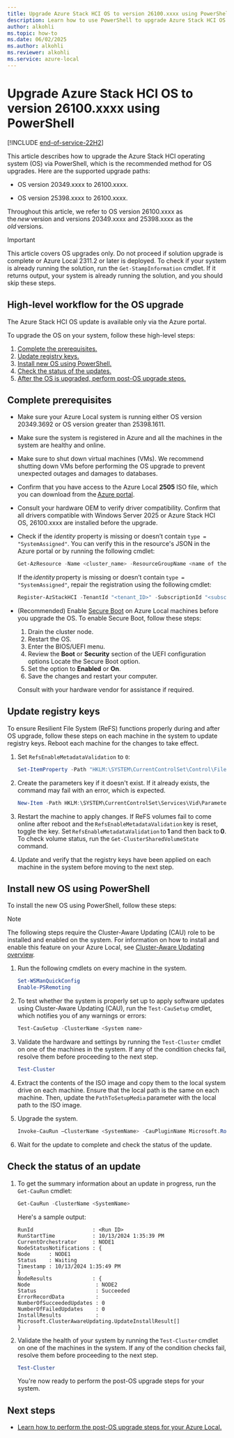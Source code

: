 ```yaml
---
title: Upgrade Azure Stack HCI OS to version 26100.xxxx using PowerShell
description: Learn how to use PowerShell to upgrade Azure Stack HCI OS to version 26100.xxxx.
author: alkohli
ms.topic: how-to
ms.date: 06/02/2025
ms.author: alkohli
ms.reviewer: alkohli
ms.service: azure-local
---
```


# Upgrade Azure Stack HCI OS to version 26100.xxxx using PowerShell

[!INCLUDE [end-of-service-22H2](../includes/end-of-service-22h2.md)]

This article describes how to upgrade the Azure Stack HCI operating system (OS) via PowerShell, which is the recommended method for OS upgrades. Here are the supported upgrade paths:

- OS version 20349.xxxx to 26100.xxxx.

- OS version 25398.xxxx to 26100.xxxx.

Throughout this article, we refer to OS version 26100.xxxx as the *new* version and versions 20349.xxxx and 25398.xxxx as the *old* versions.

> [!IMPORTANT]
> This article covers OS upgrades only. Do not proceed if solution upgrade is complete or Azure Local 2311.2 or later is deployed.
> To check if your system is already running the solution, run the `Get-StampInformation` cmdlet. If it returns output, your system is already running the solution, and you should skip these steps.

## High-level workflow for the OS upgrade

The Azure Stack HCI OS update is available only via the Azure portal.

To upgrade the OS on your system, follow these high-level steps:

1. [Complete the prerequisites.](#complete-prerequisites)
1. [Update registry keys.](#update-registry-keys)
1. [Install new OS using PowerShell.](#install-new-os-using-powershell)
1. [Check the status of the updates.](#check-the-status-of-an-update)
1. [After the OS is upgraded, perform post-OS upgrade steps.](#next-steps)

## Complete prerequisites

- Make sure your Azure Local system is running either OS version 20349.3692 or OS version greater than 25398.1611.
- Make sure the system is registered in Azure and all the machines in the system are healthy and online.
- Make sure to shut down virtual machines (VMs). We recommend shutting down VMs before performing the OS upgrade to prevent unexpected outages and damages to databases.
- Confirm that you have access to the Azure Local **2505** ISO file, which you can download from the [Azure portal](https://portal.azure.com/#view/Microsoft_Azure_ArcCenterUX/ArcCenterMenuBlade/~/hciGetStarted).
- Consult your hardware OEM to verify driver compatibility. Confirm that all drivers compatible with Windows Server 2025 or Azure Stack HCI OS, 26100.xxxx are installed before the upgrade.
- Check if the *identity* property is missing or doesn’t contain `type = "SystemAssigned"`. You can verify this in the resource's JSON in the Azure portal or by running the following cmdlet:
   
   ```powershell
   Get-AzResource -Name <cluster_name> -ResourceGroupName <name of the resource group> -ResourceType "Microsoft.AzureStackHCI/clusters" -ExpandProperties
   ```
   If the *identity* property is missing or doesn’t contain `type = "SystemAssigned"`, repair the registration using the following cmdlet:

   ```powershell
   Register-AzStackHCI -TenantId "<tenant_ID>" -SubscriptionId "<subscription_ID>" -ComputerName "<computer_name>" -RepairRegistration
   ```
- (Recommended) Enable [Secure Boot](/windows-hardware/design/device-experiences/oem-secure-boot) on Azure Local machines before you upgrade the OS. To enable Secure Boot, follow these steps:
   1. Drain the cluster node.
   1. Restart the OS.
   1. Enter the BIOS/UEFI menu.
   1. Review the **Boot** or **Security** section of the UEFI configuration options Locate the Secure Boot option.
   1. Set the option to **Enabled** or **On**.
   1. Save the changes and restart your computer.

   Consult with your hardware vendor for assistance if required.

## Update registry keys

To ensure Resilient File System (ReFS) functions properly during and after OS upgrade, follow these steps on each machine in the system to update registry keys. Reboot each machine for the changes to take effect.

1. Set `RefsEnableMetadataValidation` to `0`:

   ```powershell
   Set-ItemProperty -Path "HKLM:\SYSTEM\CurrentControlSet\Control\FileSystem" -Name "RefsEnableMetadataValidation" -Value 0 -Type DWord  -ErrorAction Stop
   ```

1. Create the parameters key if it doesn't exist. If it already exists, the command may fail with an error, which is expected.

   ```powershell
   New-Item -Path HKLM:\SYSTEM\CurrentControlSet\Services\Vid\Parameters
   ```

1. Restart the machine to apply changes. If ReFS volumes fail to come online after reboot and the `RefsEnableMetadataValidation` key is reset, toggle the key. Set `RefsEnableMetadataValidation` to **1** and then back to **0**. To check volume status, run the `Get-ClusterSharedVolumeState` command.

1. Update and verify that the registry keys have been applied on each machine in the system before moving to the next step.

## Install new OS using PowerShell

To install the new OS using PowerShell, follow these steps:

> [!NOTE]
> The following steps require the Cluster-Aware Updating (CAU) role to be installed and enabled on the system.  For information on how to install and enable this feature on your Azure Local, see [Cluster-Aware Updating overview](/windows-server/failover-clustering/cluster-aware-updating#installing-cluster-aware-updating).

1. Run the following cmdlets on every machine in the system.

   ```PowerShell
   Set-WSManQuickConfig
   Enable-PSRemoting
   ```

1. To test whether the system is properly set up to apply software updates using Cluster-Aware Updating (CAU), run the `Test-CauSetup` cmdlet, which notifies you of any warnings or errors:

   ```PowerShell
   Test-CauSetup -ClusterName <System name>
   ```

1. Validate the hardware and settings by running the `Test-Cluster` cmdlet on one of the machines in the system. If any of the condition checks fail, resolve them before proceeding to the next step. <!--ASK-->

   ```PowerShell
   Test-Cluster
   ```

1. Extract the contents of the ISO image and copy them to the local system drive on each machine. Ensure that the local path is the same on each machine. Then, update the `PathToSetupMedia` parameter with the local path to the ISO image.

1. Upgrade the system.

   ```powershell
   Invoke-CauRun –ClusterName <SystemName> -CauPluginName Microsoft.RollingUpgradePlugin  -EnableFirewallRules -CauPluginArguments @{ 'WuConnected'='false';'PathToSetupMedia'='\some\path\'; 'UpdateClusterFunctionalLevel'='true'; } -ForceSelfUpdate -Force 
    ```

1. Wait for the update to complete and check the status of the update.

## Check the status of an update

1. To get the summary information about an update in progress, run the `Get-CauRun` cmdlet:

   ```powershell
   Get-CauRun -ClusterName <SystemName>
   ```

   Here's a sample output:

   ```output
   RunId                   : <Run ID>  
   RunStartTime            : 10/13/2024 1:35:39 PM  
   CurrentOrchestrator     : NODE1  
   NodeStatusNotifications : {  
   Node      : NODE1  
   Status    : Waiting  
   Timestamp : 10/13/2024 1:35:49 PM  
   }  
   NodeResults             : {  
   Node                     : NODE2  
   Status                   : Succeeded  
   ErrorRecordData          :  
   NumberOfSucceededUpdates : 0  
   NumberOfFailedUpdates    : 0  
   InstallResults           : Microsoft.ClusterAwareUpdating.UpdateInstallResult[]  
   } 
   ```

1. Validate the health of your system by running the `Test-Cluster` cmdlet on one of the machines in the system. If any of the condition checks fail, resolve them before proceeding to the next step.

   ```powershell
   Test-Cluster
   ```

   You're now ready to perform the post-OS upgrade steps for your system.

## Next steps

- [Learn how to perform the post-OS upgrade steps for your Azure Local.](./post-upgrade-steps.md)
